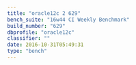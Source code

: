```yaml
---
title: "oracle12c 2 629"
bench_suite: "16w44 CI Weekly Benchmark"
build_number: "629"
dbprofile: "oracle12c"
classifier: ""
date: 2016-10-31T05:49:31
type: "bench"
---
```

